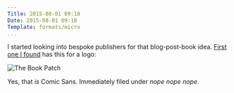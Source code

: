 ```yaml
---
Title: 2015-08-01 09:18
Date: 2015-08-01 09:18
Template: formats/micro
...
```


I started looking into bespoke publishers for that blog-post-book idea. [First
one I found](http://www.thebookpatch.com) has this for a logo:

![The Book Patch](//cdn.chriskrycho.com/images/book-patch.png)

Yes, that *is* Comic Sans. Immediately filed under *nope nope nope*.
